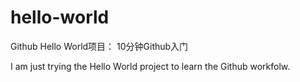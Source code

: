 # hello-world
Github Hello World项目： 10分钟Github入门

I am just trying the Hello World project to learn the Github workfolw.
